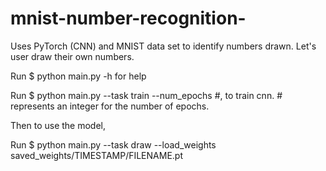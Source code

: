 # mnist-number-recognition-
Uses PyTorch (CNN) and MNIST data set to identify numbers drawn. Let's user draw their own numbers.

Run $ python main.py -h for help

Run $ python main.py --task train --num_epochs #, to train cnn. # represents an integer for the number of epochs.

Then to use the model,

Run $ python main.py --task draw --load_weights saved_weights/TIMESTAMP/FILENAME.pt
